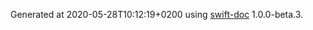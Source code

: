 Generated at 2020-05-28T10:12:19+0200 using [swift-doc](https://github.com/SwiftDocOrg/swift-doc) 1.0.0-beta.3.
